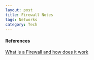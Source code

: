 ```yaml
---
layout: post
title: Firewall Notes
tags: Networks
category: Tech
---
```


#### References ####

[What is a Firewall and how does it work](http://www.digitalocean.com/community/tutorials/what-is-a-firewall-and-how-does-it-work?utm_medium=newsletter&utm_source=newsletter&utm_campaign=1008015)  
